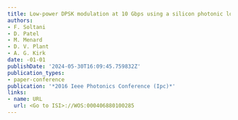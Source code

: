 ```yaml
---
title: Low-power DPSK modulation at 10 Gbps using a silicon photonic loop mirror modulator
authors:
- F. Soltani
- D. Patel
- M. Menard
- D. V. Plant
- A. G. Kirk
date: -01-01
publishDate: '2024-05-30T16:09:45.759832Z'
publication_types:
- paper-conference
publication: '*2016 Ieee Photonics Conference (Ipc)*'
links:
- name: URL
  url: <Go to ISI>://WOS:000406880100285
---
```

